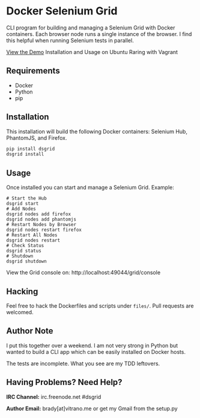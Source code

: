 # Docker Selenium Grid

CLI program for building and managing a Selenium Grid with Docker containers. Each browser node runs a single instance of the browser. I find this 
helpful when running Selenium tests in parallel.

[View the Demo](http://asciinema.org/a/5879) Installation and Usage on Ubuntu Raring with Vagrant

## Requirements

* Docker
* Python
* pip

## Installation

This installation will build the following Docker containers: Selenium Hub, PhantomJS, and Firefox.

```bash
pip install dsgrid
dsgrid install
```

## Usage

Once installed you can start and manage a Selenium Grid. Example:

```
# Start the Hub
dsgrid start
# Add Nodes 
dsgrid nodes add firefox
dsgrid nodes add phantomjs
# Restart Nodes by Browser
dsgrid nodes restart firefox
# Restart All Nodes
dsgrid nodes restart
# Check Status
dsgrid status
# Shutdown
dsgrid shutdown
```

View the Grid console on: http://localhost:49044/grid/console

## Hacking

Feel free to hack the Dockerfiles and scripts under `files/`. Pull requests are welcomed.

## Author Note

I put this together over a weekend. I am not very strong in Python but wanted to build a CLI app which can be easily
installed on Docker hosts.

The tests are incomplete. What you see are my TDD leftovers.

## Having Problems? Need Help?

**IRC Channel:** irc.freenode.net #dsgrid

**Author Email:** brady[at]vitrano.me or get my Gmail from the setup.py


